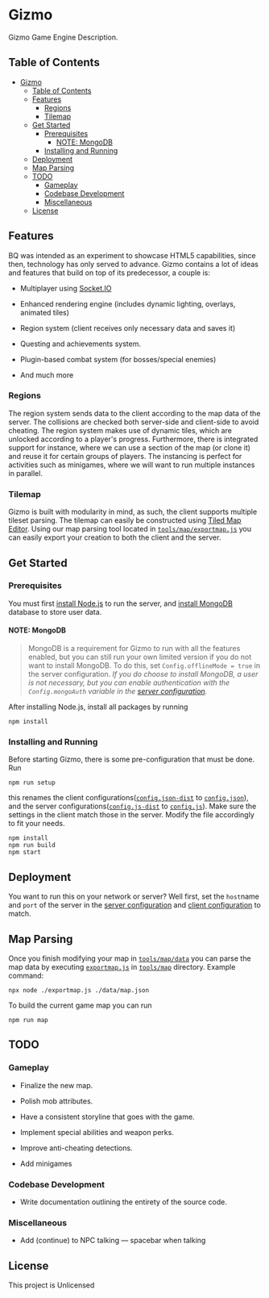 # Gizmo

Gizmo Game Engine Description.

## Table of Contents

- [Gizmo](#gizmo)
  - [Table of Contents](#table-of-contents)
  - [Features](#features)
    - [Regions](#regions)
    - [Tilemap](#tilemap)
  - [Get Started](#get-started)
    - [Prerequisites](#prerequisites)
      - [NOTE: MongoDB](#note-mongodb)
    - [Installing and Running](#installing-and-running)
  - [Deployment](#deployment)
  - [Map Parsing](#map-parsing)
  - [TODO](#todo)
    - [Gameplay](#gameplay)
    - [Codebase Development](#codebase-development)
    - [Miscellaneous](#miscellaneous)
  - [License](#license)

## Features

BQ was intended as an experiment to showcase HTML5 capabilities, since then,
technology has only served to advance. Gizmo contains a lot of ideas and
features that build on top of its predecessor, a couple is:

- Multiplayer using [Socket.IO](https://socket.io)

- Enhanced rendering engine (includes dynamic lighting, overlays, animated
  tiles)

- Region system (client receives only necessary data and saves it)

- Questing and achievements system.

- Plugin-based combat system (for bosses/special enemies)

- And much more

### Regions

The region system sends data to the client according to the map data of the
server. The collisions are checked both server-side and client-side to avoid
cheating. The region system makes use of dynamic tiles, which are unlocked
according to a player's progress. Furthermore, there is integrated support for
instance, where we can use a section of the map (or clone it) and reuse it for
certain groups of players. The instancing is perfect for activities such as
minigames, where we will want to run multiple instances in parallel.

### Tilemap

Gizmo is built with modularity in mind, as such, the client supports multiple
tileset parsing. The tilemap can easily be constructed using
[Tiled Map Editor](https://www.mapeditor.org/). Using our map parsing tool
located in [`tools/map/exportmap.js`](tools/map/exportmap.js) you can easily
export your creation to both the client and the server.

## Get Started

### Prerequisites

You must first [install Node.js](https://nodejs.org/en/download/) to run the
server, and [install MongoDB](https://www.mongodb.com/download-center/community)
database to store user data.

#### NOTE: MongoDB

> MongoDB is a requirement for Gizmo to run with all the features enabled, but
> you can still run your own limited version if you do not want to install
> MongoDB. To do this, set `Config.offlineMode = true` in the server
> configuration. _If you do choose to install MongoDB, a user is not necessary,
> but you can enable authentication with the `Config.mongoAuth` variable in the
> [server configuration](server/config.js)._

After installing Node.js, install all packages by running

```console
npm install
```

### Installing and Running

Before starting Gizmo, there is some pre-configuration that must be done. Run

```console
npm run setup
```

this renames the client
configurations([`config.json-dist`](client/data/config.json-dist) to
[`config.json`](client/data/config.json)), and the server
configurations([`config.js-dist`](server/config.js-dist) to
[`config.js`](server/config.js)). Make sure the settings in the client match
those in the server. Modify the file accordingly to fit your needs.

```console
npm install
npm run build
npm start
```

## Deployment

You want to run this on your network or server? Well first, set the `host`name
and `port` of the server in the [server configuration](server/config.js) and
[client configuration](client/data/config.js) to match.

## Map Parsing

Once you finish modifying your map in [`tools/map/data`](tools/map/data) you can
parse the map data by executing [`exportmap.js`](tools/map/exportmap.js) in
[`tools/map`](tools/map) directory. Example command:

```console
npx node ./exportmap.js ./data/map.json
```

To build the current game map you can run

```console
npm run map
```

## TODO

### Gameplay

- Finalize the new map.

- Polish mob attributes.

- Have a consistent storyline that goes with the game.

- Implement special abilities and weapon perks.

- Improve anti-cheating detections.

- Add minigames

### Codebase Development

- Write documentation outlining the entirety of the source code.

### Miscellaneous

- Add (continue) to NPC talking &mdash; spacebar when talking

## License

This project is Unlicensed
